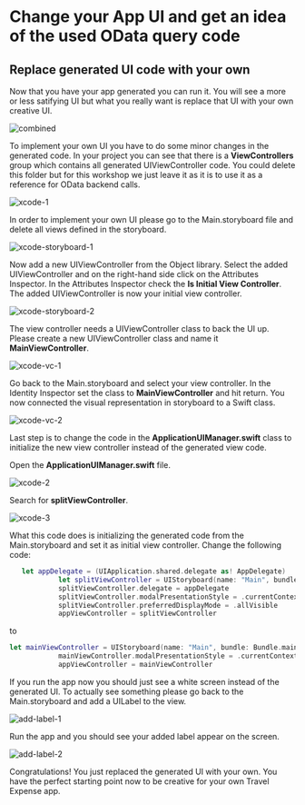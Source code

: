 # Change your App UI and get an idea of the used OData query code

<a name="changeui"/>

## Replace generated UI code with your own

Now that you have your app generated you can run it. You will see a more or less satifying UI but what you really want is replace that UI with your own creative UI.

![combined](https://user-images.githubusercontent.com/9074514/59393799-ec5de080-8d31-11e9-930f-19eb04688710.png)

To implement your own UI you have to do some minor changes in the generated code. In your project you can see that there is a **ViewControllers** group which contains all generated UIViewController code. You could delete this folder but for this workshop we just leave it as it is to use it as a reference for OData backend calls.

![xcode-1](https://user-images.githubusercontent.com/9074514/59393925-7c9c2580-8d32-11e9-9c27-6c2e68c6537b.png)

In order to implement your own UI please go to the Main.storyboard file and delete all views defined in the storyboard. 

![xcode-storyboard-1](https://user-images.githubusercontent.com/9074514/59394220-b4579d00-8d33-11e9-9c80-2e62b510bc1f.png)

Now add a new UIViewController from the Object library. Select the added UIViewController and on the right-hand side click on the Attributes Inspector. In the Attributes Inspector check the **Is Initial View Controller**. The added UIViewController is now your initial view controller.

![xcode-storyboard-2](https://user-images.githubusercontent.com/9074514/59394221-b4579d00-8d33-11e9-9cb4-698b6ef4f791.png)

The view controller needs a UIViewController class to back the UI up. Please create a new UIViewController class and name it **MainViewController**.

![xcode-vc-1](https://user-images.githubusercontent.com/9074514/59394463-963e6c80-8d34-11e9-9937-e788f858dea0.png)

Go back to the Main.storyboard and select your view controller. In the Identity Inspector set the class to **MainViewController** and hit return. You now connected the visual representation in storyboard to a Swift class.

![xcode-vc-2](https://user-images.githubusercontent.com/9074514/59394464-963e6c80-8d34-11e9-9e8d-03f666fca7d2.png)

Last step is to change the code in the **ApplicationUIManager.swift** class to initialize the new view controller instead of the generated view code.

Open the **ApplicationUIManager.swift** file.

![xcode-2](https://user-images.githubusercontent.com/9074514/59394562-f2a18c00-8d34-11e9-814f-17ba4918f443.png)

Search for **splitViewController**.

![xcode-3](https://user-images.githubusercontent.com/9074514/59394564-f46b4f80-8d34-11e9-9829-2ec896a73f55.png)

What this code does is initializing the generated code from the Main.storyboard and set it as initial view controller. Change the following code:

```swift
   let appDelegate = (UIApplication.shared.delegate as! AppDelegate)
            let splitViewController = UIStoryboard(name: "Main", bundle: Bundle.main).instantiateViewController(withIdentifier: "MainSplitViewController") as! UISplitViewController
            splitViewController.delegate = appDelegate
            splitViewController.modalPresentationStyle = .currentContext
            splitViewController.preferredDisplayMode = .allVisible
            appViewController = splitViewController

```

to

```swift
let mainViewController = UIStoryboard(name: "Main", bundle: Bundle.main).instantiateInitialViewController() as! MainViewController
            mainViewController.modalPresentationStyle = .currentContext
            appViewController = mainViewController

```

If you run the app now you should just see a white screen instead of the generated UI. To actually see something please go back to the Main.storyboard and add a UILabel to the view.

![add-label-1](https://user-images.githubusercontent.com/9074514/59394784-e669fe80-8d35-11e9-84ba-025fb3d1cb3d.png)

Run the app and you should see your added label appear on the screen.

![add-label-2](https://user-images.githubusercontent.com/9074514/59394785-e669fe80-8d35-11e9-92c4-b1622d9b68cf.png)

Congratulations! You just replaced the generated UI with your own. You have the perfect starting point now to be creative for your own Travel Expense app.

